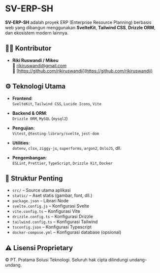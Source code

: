 # SV-ERP-SH

**SV-ERP-SH** adalah proyek ERP (Enterprise Resource Planning) berbasis web yang dibangun menggunakan **SvelteKit**, **Tailwind CSS**, **Drizzle ORM**, dan ekosistem modern lainnya.

## 👨‍💻 Kontributor

- **Riki Ruswandi / Mikeu**  
  📧 [rikiruswandi@gmail.com](mailto:rikiruswandi@gmail.com)  
  🔗 [https://github.com/rikiruswandii](https://github.com/rikiruswandii)

## ⚙️ Teknologi Utama

- **Frontend**:  
  `SvelteKit`, `Tailwind CSS`, `Lucide Icons`, `Vite`

- **Backend & ORM**:  
  `Drizzle ORM`, `MySQL` (`mysql2`)

- **Pengujian**:  
  `Vitest`, `@testing-library/svelte`, `jest-dom`

- **Utilities**:  
  `dotenv`, `clsx`, `ziggy-js`, `superforms`, `argon2`, `OsloJS`, dll.

- **Pengembangan**:  
  `ESLint`, `Prettier`, `TypeScript`, `Drizzle Kit`, `Docker`

## 📁 Struktur Penting

- `src/` – Source utama aplikasi  
- `static/` – Aset statis (gambar, font, dll.)  
- `package.json` – Librari Node    
- `svelte.config.js` – Konfigurasi Svelte    
- `vite.config.ts` – Konfigurasi Vite  
- `drizzle.config.ts` – Konfigurasi Drizzle  
- `tailwind.config.ts` – Konfigurasi Tailwind  
- `tsconfig.json` – Konfigurasi Typescript  
- `docker-compose.yml` – Konfigurasi database (opsional)

## ⚠️ Lisensi Proprietary

© PT. Pratama Solusi Teknologi. Seluruh hak cipta dilindungi undang-undang.
